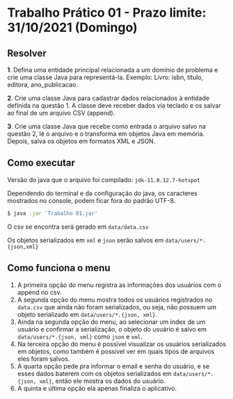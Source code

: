 # Trabalho Prático 01 - Prazo limite: 31/10/2021 (Domingo)

## Resolver

**1**. Defina uma entidade principal relacionada a um domínio de problema e crie uma classe Java para representá-la. Exemplo: Livro: isbn, titulo, editora, ano_publicacao.

**2**. Crie uma classe Java para cadastrar dados relacionados à entidade definida na questão 1. A classe deve receber dados via teclado e os salvar ao final de um arquivo CSV (append).

**3**. Crie uma classe Java que recebe como entrada o arquivo salvo na questão 2, lê o arquivo e o transforma em objetos Java em memória. Depois, salva os objetos em formatos XML e JSON.

## Como executar

Versão do java que o arquivo foi compilado: `jdk-11.0.12.7-hotspot`

Dependendo do terminal e da configuração do java, os caracteres mostrados no console, podem ficar fora do padrão UTF-8.

```bash
$ java -jar 'Trabalho 01.jar'
```

O csv se encontra será gerado em `data/data.csv`

Os objetos serializados em `xml` e `json` serão salvos em `data/users/*.{json,xml}`

## Como funciona o menu

1. A primeira opção do menu registra as informações dos usuários com o append no csv.
2. A segunda opção do menu mostra todos os usuários registrados no `data.csv` que ainda não foram serializados, ou seja, não possuem um objeto serializado em `data/users/*.{json, xml}`.
3. Ainda na segunda opção do menu, ao selecionar um index de um usuário e confirmar a serialização, o objeto do usuário é salvo em `data/users/*.{json, xml}` como `json` e `xml`.
4. Na terceira opção do menu é possível visualizar os usuários serializados em objetos, como também é possível ver em quais tipos de arquivos eles foram salvos.
5. A quarta opção pede pra informar o email e senha do usuário, e se esses dados baterem com os objetos serializados em `data/users/*.{json, xml}`, então ele mostra os dados do usuário.
6. A quinta e última opção ela apenas finaliza o aplicativo.
